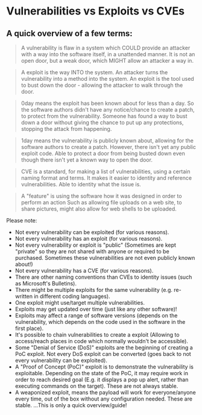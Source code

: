 # Vulnerabilities vs Exploits vs CVEs
## A quick overview of a few terms:

> A vulnerability is flaw in a system which COULD provide an attacker with a way into the software itself, in a unattended manner.
It is not an open door, but a weak door, which MIGHT allow an attacker a way in.

> A exploit is the way INTO the system. An attacker turns the vulnerability into a method into the system.
An exploit is the tool used to bust down the door - allowing the attacker to walk through the door.

> 0day means the exploit has been known about for less than a day. So the software authors didn't have any notice/chance to create a patch, to protect from the vulnerability.
​Someone has found a way to bust down a door without giving the chance to put up any protections, stopping the attack from happening.

> 1day means the vulnerability is publicly known about, allowing for the software authors to create a patch. However, there isn't yet any public exploit code.
Able to protect a door from being busted down even though there isn't yet a known way to open the door.

> CVE is a standard, for making a list of vulnerabilities, using a certain naming format and terms. It makes it easier to identity and reference vulnerabilities.
Able to identity what the issue is.

>A "feature" is using the software how it was designed in order to perform an action
Such as allowing file uploads on a web site, to share pictures, might also allow for web shells to be uploaded.



Please note:
- Not every vulnerability can be exploited (for various reasons).
- Not every vulnerability has an exploit (for various reasons).
- Not every vulnerability or exploit is "public" (Sometimes are kept "private" so they are not shared with anyone or required to be purchased. Sometimes these vulnerabilities are not even publicly known about!)
- Not every vulnerability has a CVE (for various reasons).
- There are other naming conventions than CVEs to identity issues (such as Microsoft's Bulletins).
- There might be multiple exploits for the same vulnerability (e.g. re-written in different coding languages).
- One exploit might use/target multiple vulnerabilities.
- Exploits may get updated over time (just like any other software)!
- Exploits may affect a range of software versions (depends on the vulnerability, which depends on the code used in the software in the first place).
- It's possible to chain vulnerabilities to create a exploit (Allowing to access/reach places in code which normally wouldn't be accessible).
- Some "Denial of Service (DoS)" exploits are the beginning of creating a PoC exploit. Not every DoS exploit can be converted (goes back to not every vulnerability can be exploited).
- A "Proof of Concept (PoC)" exploit is to demonstrate the vulnerability is exploitable. Depending on the state of the PoC, it may require work in order to reach desired goal (E.g. it displays a pop up alert, rather than executing commands on the target). These are not always stable.
- A weaponized exploit, means the payload will work for everyone/anyone every time, out of the box without any configuration needed. These are stable.
...This is only a quick overview/guide!
